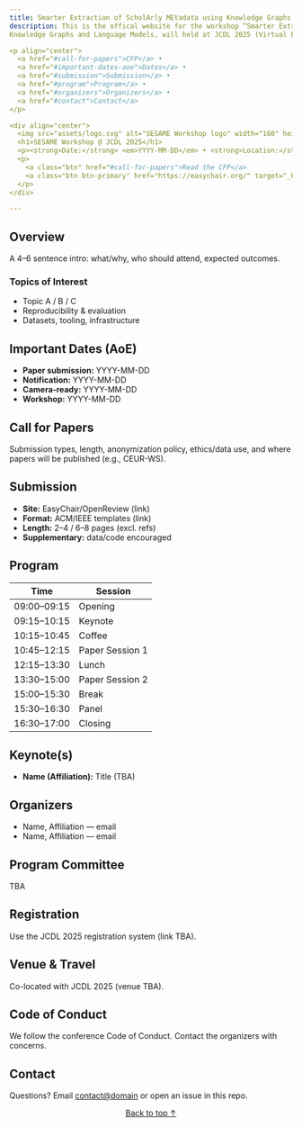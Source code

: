 ```yaml
---
title: Smarter Extraction of ScholArly MEtadata using Knowledge Graphs and Language Models (SESAME-2025)
description: This is the offical website for the workshop “Smarter Extraction of ScholArly MEtadata using 
Knowledge Graphs and Language Models, will held at JCDL 2025 (Virtual Event)

<p align="center">
  <a href="#call-for-papers">CFP</a> •
  <a href="#important-dates-aoe">Dates</a> •
  <a href="#submission">Submission</a> •
  <a href="#program">Program</a> •
  <a href="#organizers">Organizers</a> •
  <a href="#contact">Contact</a>
</p>

<div align="center">
  <img src="assets/logo.svg" alt="SESAME Workshop logo" width="160" height="160" />
  <h1>SESAME Workshop @ JCDL 2025</h1>
  <p><strong>Date:</strong> <em>YYYY-MM-DD</em> • <strong>Location:</strong> <em>City, Country</em> • <strong>Mode:</strong> In-person/Hybrid</p>
  <p>
    <a class="btn" href="#call-for-papers">Read the CFP</a>
    <a class="btn btn-primary" href="https://easychair.org/" target="_blank" rel="noopener">Submit a Paper</a>
  </p>
</div>

---
```


## Overview
A 4–6 sentence intro: what/why, who should attend, expected outcomes.

### Topics of Interest
- Topic A / B / C
- Reproducibility & evaluation
- Datasets, tooling, infrastructure

## Important Dates (AoE)
- **Paper submission:** YYYY-MM-DD
- **Notification:** YYYY-MM-DD
- **Camera-ready:** YYYY-MM-DD
- **Workshop:** YYYY-MM-DD

## Call for Papers
Submission types, length, anonymization policy, ethics/data use, and where papers will be published (e.g., CEUR-WS).

## Submission
- **Site:** EasyChair/OpenReview (link)
- **Format:** ACM/IEEE templates (link)
- **Length:** 2–4 / 6–8 pages (excl. refs)
- **Supplementary:** data/code encouraged

## Program
| Time | Session |
|---|---|
| 09:00–09:15 | Opening |
| 09:15–10:15 | Keynote |
| 10:15–10:45 | Coffee |
| 10:45–12:15 | Paper Session 1 |
| 12:15–13:30 | Lunch |
| 13:30–15:00 | Paper Session 2 |
| 15:00–15:30 | Break |
| 15:30–16:30 | Panel |
| 16:30–17:00 | Closing |

## Keynote(s)
- **Name (Affiliation):** Title (TBA)

## Organizers
- Name, Affiliation — email
- Name, Affiliation — email

## Program Committee
TBA

## Registration
Use the JCDL 2025 registration system (link TBA).

## Venue & Travel
Co-located with JCDL 2025 (venue TBA).

## Code of Conduct
We follow the conference Code of Conduct. Contact the organizers with concerns.

## Contact
Questions? Email <contact@domain> or open an issue in this repo.

<p align="center"><a href="#top">Back to top ↑</a></p>
